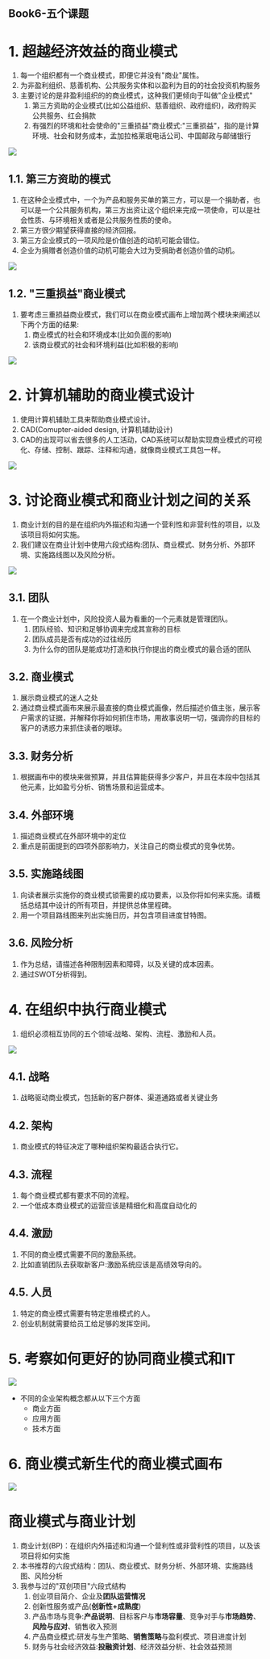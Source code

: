 Book6-五个课题
---

# 1. 超越经济效益的商业模式
1. 每一个组织都有一个商业模式，即便它并没有"商业"属性。
2. 为非盈利组织、慈善机构、公共服务实体和以盈利为目的的社会投资机构服务
3. 主要讨论的是非盈利组织的的商业模式，这种我们更倾向于叫做"企业模式"
   1. 第三方资助的企业模式(比如公益组织、慈善组织、政府组织)，政府购买公共服务、红会捐款
   2. 有强烈的环境和社会使命的"三重损益"商业模式:"三重损益"，指的是计算环境、社会和财务成本，孟加拉格莱珉电话公司、中国邮政与邮储银行

![](img/book6/7.png)

## 1.1. 第三方资助的模式
1. 在这种企业模式中，一个为产品和服务买单的第三方，可以是一个捐助者，也可以是一个公共服务机构，第三方出资让这个组织来完成一项使命，可以是社会性质、与环境相关或者是公共服务性质的使命。
2. 第三方很少期望获得直接的经济回报。
3. 第三方企业模式的一项风险是价值创造的动机可能会错位。
4. 企业为捐赠者创造价值的动机可能会大过为受捐助者创造价值的动机。

![](img/book6/1.png)

## 1.2. "三重损益"商业模式
1. 要考虑三重损益商业模式，我们可以在商业模式画布上增加两个模块来阐述以下两个方面的结果:
   1. 商业模式的社会和环境成本(比如负面的影响)
   2. 该商业模式的社会和环境利益(比如积极的影响)

![](img/book6/2.png)

# 2. 计算机辅助的商业模式设计
1. 使用计算机辅助工具来帮助商业模式设计。
2. CAD(Comupter-aided design, 计算机辅助设计)
3. CAD的出现可以省去很多的人工活动，CAD系统可以帮助实现商业模式的可视化、存储、控制、跟踪、注释和沟通，就像商业模式工具包一样。

![](img/book6/3.png)

# 3. 讨论商业模式和商业计划之间的关系
1. 商业计划的目的是在组织内外描述和沟通一个营利性和非营利性的项目，以及该项目将如何实施。
2. 我们建议在商业计划中使用六段式结构:团队、商业模式、财务分析、外部环境、实施路线图以及风险分析。

![](img/book6/4.png)

## 3.1. 团队
1. 在一个商业计划中，风险投资人最为看重的一个元素就是管理团队。
   1. 团队经验、知识和足够协调来完成其宣称的目标
   2. 团队成员是否有成功的过往经历
   3. 为什么你的团队是能成功打造和执行你提出的商业模式的最合适的团队

## 3.2. 商业模式
1. 展示商业模式的迷人之处
2. 通过商业模式画布来展示最直接的商业模式画像，然后描述价值主张，展示客户需求的证据，并解释你将如何抓住市场，用故事说明一切，强调你的目标的客户的诱惑力来抓住读者的眼球。

## 3.3. 财务分析
1. 根据画布中的模块来做预算，并且估算能获得多少客户，并且在本段中包括其他元素，比如盈亏分析、销售场景和运营成本。

## 3.4. 外部环境
1. 描述商业模式在外部环境中的定位
2. 重点是前面提到的四项外部影响力，关注自己的商业模式的竞争优势。

## 3.5. 实施路线图
1. 向读者展示实施你的商业模式锁需要的成功要素，以及你将如何来实施。请概括总结其中设计的所有项目，并提供总体里程碑。
2. 用一个项目路线图来列出实施日历，并包含项目进度甘特图。

## 3.6. 风险分析
1. 作为总结，请描述各种限制因素和障碍，以及关键的成本因素。
2. 通过SWOT分析得到。

# 4. 在组织中执行商业模式
1. 组织必须相互协同的五个领域:战略、架构、流程、激励和人员。

![](img/book6/8.png)

## 4.1. 战略
1. 战略驱动商业模式，包括新的客户群体、渠道通路或者关键业务

## 4.2. 架构
1. 商业模式的特征决定了哪种组织架构最适合执行它。

## 4.3. 流程
1. 每个商业模式都有要求不同的流程。
2. 一个低成本商业模式的运营应该是精细化和高度自动化的

## 4.4. 激励
1. 不同的商业模式需要不同的激励系统。
2. 比如直销团队去获取新客户:激励系统应该是高绩效导向的。

## 4.5. 人员
1. 特定的商业模式需要有特定思维模式的人。
2. 创业机制就需要给员工给足够的发挥空间。

# 5. 考察如何更好的协同商业模式和IT

![](img/book6/5.png)

- 不同的企业架构概念都从以下三个方面
  - 商业方面
  - 应用方面
  - 技术方面

# 6. 商业模式新生代的商业模式画布
![](img/book6/6.png)

# 商业模式与商业计划
1. 商业计划(BP)：在组织内外描述和沟通一个营利性或非营利性的项目，以及该项目将如何实施
2. 本书推荐的六段式结构：团队、商业模式、财务分析、外部环境、实施路线图、风险分析
3. 我参与过的"双创项目"六段式结构
   1. 创业项目简介、企业及**团队运营情况**
   2. 创新性服务或产品(**创新性+成熟度**)
   3. 产品市场与竞争:**产品说明**、目标客户与**市场容量**、竞争对手与**市场趋势**、**风险与应对**、销售收入预测
   4. 产品商业模式:研发与生产策略、**销售策略**与盈利模式、项目进度计划
   5. 财务与社会经济效益:**投融资计划**、经济效益分析、社会效益预测

